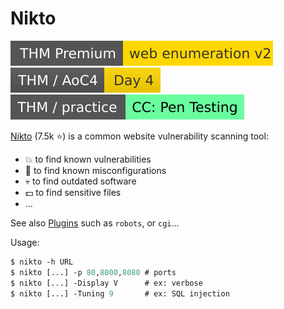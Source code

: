 # Nikto

[![webenumerationv2](../../../../_badges/thmp/webenumerationv2.svg)](https://tryhackme.com/room/webenumerationv2)
[![adventofcyber4](../../../../_badges/thm/adventofcyber4/day4.svg)](https://tryhackme.com/room/adventofcyber4)
[![ccpentesting](../../../../_badges/thm-p/ccpentesting.svg)](https://tryhackme.com/room/ccpentesting)

<div class="row row-cols-lg-2"><div>

[Nikto](https://github.com/sullo/nikto) (7.5k ⭐) is a common website vulnerability scanning tool:

* 💥 to find known vulnerabilities
* 🔏 to find known misconfigurations
* 💀 to find outdated software
* 💵 to find sensitive files
* ...

See also [Plugins](https://github.com/sullo/nikto/wiki/Plugin-list) such as `robots`, or `cgi`...
</div><div>

Usage:

```ps
$ nikto -h URL
$ nikto [...] -p 80,8000,8080 # ports
$ nikto [...] -Display V      # ex: verbose
$ nikto [...] -Tuning 9       # ex: SQL injection
```
</div></div>
